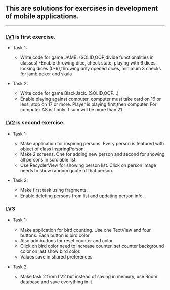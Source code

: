 ## This are solutions for exercises in development of mobile applications.
---

### [LV1](https://github.com/kristijankoscak/RMA/tree/master/LV1) is first exercise.

- Task 1:
    - Write code for game JAMB. (SOLID,OOP,divide functionalities in classes)
    -Enable throwing dice, check state, playing with 6 dices, locking dices (0-6),throwing only opened dices, minimum 3 checks for jamb,poker and skala
 
- Task 2:
    - Write code for game BlackJack. (SOLID,OOP...)
    - Enable playing against computer, computer must take card on 16 or less, stop on 17 or more. 
Player is playing first,then computer. For computer AS is 1 only if sum will be more than 21

### [LV2](https://github.com/kristijankoscak/RMA/tree/master/LV2) is second exercise.

- Task 1:
    - Make application for inspiring persons. Every person is featured with object of class InspringPerson. 
    - Make 2 screens. One for adding new person and second for showing all persons in scrolable list.
    - Use RecyclerView for showing person list. Click on person image needs to show random quote of that person.

- Task 2:
    - Make first task using fragments.
    - Enable deleting persons from list and updating person info.

### [LV3](https://github.com/kristijankoscak/RMA/tree/master/LV3) 

- Task 1:
    - Make application for bird counting. Use one TextView and four buttons. Each button is bird color.
    - Also add buttons for reset counter and color.
    - Click on bird color need to increase counter, set counter background color on last show bird color.
    - Values save in shared preferences.

- Task 2:
    - Make task 2 from LV2 but instead of saving in memory, use Room database and save everything in it.
